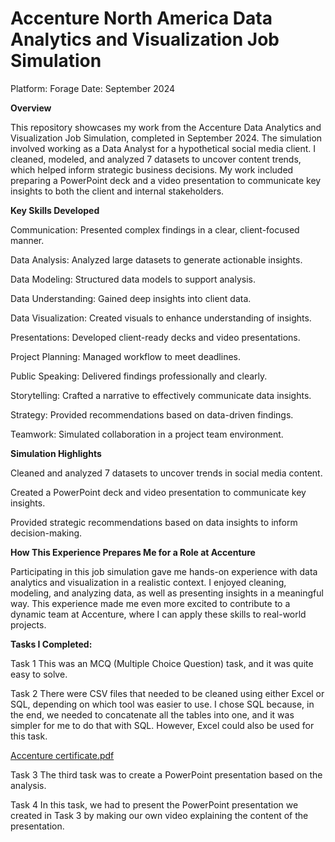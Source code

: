 # **Accenture North America Data Analytics and Visualization Job Simulation**
Platform: Forage
Date: September 2024

**Overview**

This repository showcases my work from the Accenture Data Analytics and Visualization Job Simulation, completed in September 2024. The simulation involved working as a Data Analyst for a hypothetical social media client. I cleaned, modeled, and analyzed 7 datasets to uncover content trends, which helped inform strategic business decisions. My work included preparing a PowerPoint deck and a video presentation to communicate key insights to both the client and internal stakeholders.

**Key Skills Developed**


Communication: Presented complex findings in a clear, client-focused manner.

Data Analysis: Analyzed large datasets to generate actionable insights.

Data Modeling: Structured data models to support analysis.

Data Understanding: Gained deep insights into client data.

Data Visualization: Created visuals to enhance understanding of insights.

Presentations: Developed client-ready decks and video presentations.

Project Planning: Managed workflow to meet deadlines.

Public Speaking: Delivered findings professionally and clearly.

Storytelling: Crafted a narrative to effectively communicate data insights.

Strategy: Provided recommendations based on data-driven findings.

Teamwork: Simulated collaboration in a project team environment.

**Simulation Highlights**

Cleaned and analyzed 7 datasets to uncover trends in social media content.

Created a PowerPoint deck and video presentation to communicate key insights.

Provided strategic recommendations based on data insights to inform decision-making.

**How This Experience Prepares Me for a Role at Accenture**

Participating in this job simulation gave me hands-on experience with data analytics and visualization in a realistic context. I enjoyed cleaning, modeling, and analyzing data, as well as presenting insights in a meaningful way. This experience made me even more excited to contribute to a dynamic team at Accenture, where I can apply these skills to real-world projects.

**Tasks I Completed:**

Task 1
This was an MCQ (Multiple Choice Question) task, and it was quite easy to solve.

Task 2
There were CSV files that needed to be cleaned using either Excel or SQL, depending on which tool was easier to use. I chose SQL because, in the end, we needed to concatenate all the tables into one, and it was simpler for me to do that with SQL. However, Excel could also be used for this task.





[Accenture  certificate.pdf](https://github.com/user-attachments/files/17085706/Accenture.certificate.pdf)


Task 3
The third task was to create a PowerPoint presentation based on the analysis.

Task 4
In this task, we had to present the PowerPoint presentation we created in Task 3 by making our own video explaining the content of the presentation.
